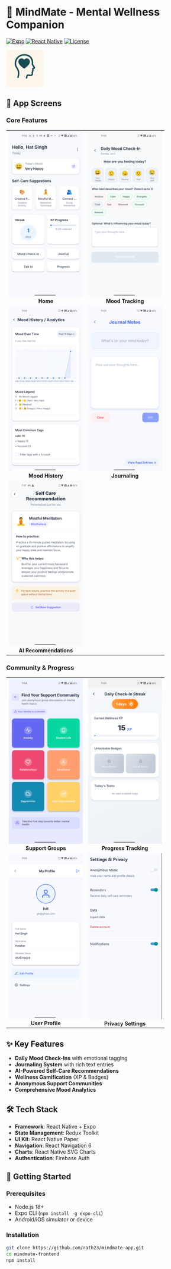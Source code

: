 # 🧠 MindMate - Mental Wellness Companion

[![Expo](https://img.shields.io/badge/Expo-50%2B-blue)](https://expo.dev/)
[![React Native](https://img.shields.io/badge/React%20Native-0.73%2B-61DAFB)](https://reactnative.dev/)
[![License](https://img.shields.io/badge/License-MIT-orange)](LICENSE)

<img src="./assets/images/logo.png" width="100" alt="MindMate Banner">

## 📱 App Screens

### Core Features

<table>
  <tr>
    <td align="center">
      <img src="./assets/screenshots/home.png" width="200" alt="Home"><br>
      <strong>Home</strong>
    </td>
    <td align="center">
      <img src="./assets/screenshots/moodcheckin.png" width="200" alt="Mood Check-In"><br>
      <strong>Mood Tracking</strong>
    </td>
  </tr>
  <tr>
    <td align="center">
      <img src="./assets/screenshots/moodanalysis.png" width="200" alt="Mood Analytics"><br>
      <strong>Mood History</strong>
    </td>
    <td align="center">
      <img src="./assets/screenshots/jounral.png" width="200" alt="Journal"><br>
      <strong>Journaling</strong>
    </td>
  </tr>
  <tr>
    <td align="center">
      <img src="./assets/screenshots/selfcare.png" width="200" alt="Self-Care"><br>
      <strong>AI Recommendations</strong>
    </td>
    <td></td>
  </tr>
</table>

### Community & Progress

<table>
  <tr>
    <td align="center">
      <img src="./assets/screenshots/chat-groups.png" width="200" alt="Community Chat"><br>
      <strong>Support Groups</strong>
    </td>
    <td align="center">
      <img src="./assets/screenshots/progress.png" width="200" alt="Progress Tracking"><br>
      <strong>Progress Tracking</strong>
    </td>
  </tr>
  <tr>
    <td align="center">
      <img src="./assets/screenshots/profile.png" width="200" alt="Profile"><br>
      <strong>User Profile</strong>
    </td>
    <td align="center">
      <img src="./assets/screenshots/setting.png" width="200" alt="Settings"><br>
      <strong>Privacy Settings</strong>
    </td>
  </tr>
</table>

## ✨ Key Features
- **Daily Mood Check-Ins** with emotional tagging  
- **Journaling System** with rich text entries  
- **AI-Powered Self-Care Recommendations**  
- **Wellness Gamification** (XP & Badges)  
- **Anonymous Support Communities**  
- **Comprehensive Mood Analytics**  

## 🛠 Tech Stack
- **Framework**: React Native + Expo  
- **State Management**: Redux Toolkit  
- **UI Kit**: React Native Paper  
- **Navigation**: React Navigation 6  
- **Charts**: React Native SVG Charts  
- **Authentication**: Firebase Auth  

## 🚀 Getting Started

### Prerequisites
- Node.js 18+  
- Expo CLI (`npm install -g expo-cli`)  
- Android/iOS simulator or device  

### Installation
```bash
git clone https://github.com/rath23/mindmate-app.git
cd mindmate-frontend
npm install
